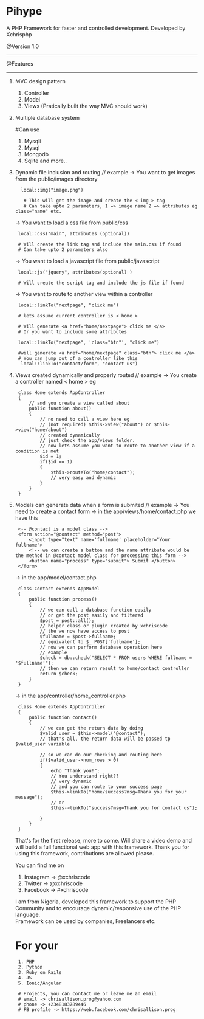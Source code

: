 <h1> Pihype </h1>
A PHP Framework for faster and controlled development.
Developed by Xchrisphp

@Version 1.0
************

@Features
*********

1. MVC design pattern
	
	1. Controller 
	2. Model
	3. Views
	(Pratically built the way MVC should work)

2. Multiple database system
	
	#Can use
	 1. Mysqli
	 2. Mysql
	 3. Mongodb
	 4. Sqlite
	and more..

3. Dynamic file inclusion and routing
	// example
	-> You want to get images from the public/images directory
		
		 local::img("image.png")
		  
		  # This will get the image and create the < img > tag
		  # Can take upto 2 parameters, 1 => image name 2 => attributes eg class="name" etc.

	-> You want to load a css file from public/css
		
		local::css("main", attributes (optional))
		
		# Will create the link tag and include the main.css if found
		# Can take upto 2 parameters also

	-> You want to load a javascript file from public/javascript
		
		local::js("jquery", attributes(optional) )
		
		# Will create the script tag and include the js file if found

	-> You want to route to another view within a controller 
		
		local::linkTo("nextpage", "click me")
		
		# lets assume current controller is < home >
		
		# Will generate <a href="home/nextpage"> click me </a>
		# Or you want to include some attributes
		
		local::linkTo("nextpage", 'class="btn"', "click me")
		
		#will generate <a href="home/nextpage" class="btn"> click me </a>
		# You can jump out of a controller like this
		 local::linkTo("contact/form", "contact us")

4. Views created dynamically and properly routed
	// example
	-> You create a controller named < home > eg

		class Home extends AppController
		{
			// and you create a view called about
			public function about()
			{
				// no need to call a view here eg
				// (not required) $this->view("about") or $this->view("home/about")
				// created dynamically
				// just check the app/views folder.
				// now lets assume you want to route to another view if a condition is met
				$id = 1;
				if($id == 1)
				{
					$this->routeTo("home/contact");
					// very easy and dynamic
				}
			}
		}

5. Models can generate data when a form is submited
	// example
	-> You need to create a contact form
	-> in the app/views/home/contact.php we have this

		<-- @contact is a model class -->
		<form action="@contact" method="post">
			<input type="text" name='fullname' placeholder="Your fullname">
			<!-- we can create a button and the name attribute would be the method in @contact model class for processing this form -->
			<button name="process" type="submit"> Submit </button>
		</form>

	-> in the app/model/contact.php

		class Contact extends AppModel
		{
			public function process()
			{
				// we can call a database function easily 
				// or get the post easily and filtered
				$post = post::all(); 
				// helper class or plugin created by xchriscode
				// the we now have access to post
				$fullname = $post->fullname;
				// equivalent to $_ POST['fullname'];
				// now we can perform database operation here
				// example
				$check = db::check("SELECT * FROM users WHERE fullname = '$fullname'");
				// then we can return result to home/contact controller
				return $check;
			}
		}

	-> in the app/controller/home_controller.php 

		class Home extends AppController
		{
			public function contact()
			{
				// we can get the return data by doing
				$valid_user = $this->model("@contact");
				// that's all, the return data will be passed tp $valid_user variable

				// so we can do our checking and routing here
				if($valid_user->num_rows > 0)
				{
					echo "Thank you!";
					// You understand right?? 
					// very dynamic 
					// and you can route to your success page
					$this->linkTo("home/success?msg=Thank you for your message");
					// or
					$this->linkTo("success?msg=Thank you for contact us");

				}
			}
		}
		

	That's for the first release, more to come.
	Will share a video demo and will build a full functional web app with this framework.
	Thank you for using this framework, contributions are allowed please.
	<br>

	You can find me on 
	1. Instagram -> @xchriscode
	2. Twitter -> @xchriscode
	3. Facebook -> #xchriscode

	I am from Nigeria, developed this framework to support the PHP Community and to encourage dynamic/responsive use of the PHP language. 
	<br>
	Framework can be used by companies, Freelancers etc.

	# For your 
		1. PHP
		2. Python
		3. Ruby on Rails
		4. JS 
		5. Ionic/Angular
		
		# Projects, you can contact me or leave me an email
		# email -> chrisallison.prog@yahoo.com
		# phone -> +2348183789446
		# FB profile -> https://web.facebook.com/chrisallison.prog 


